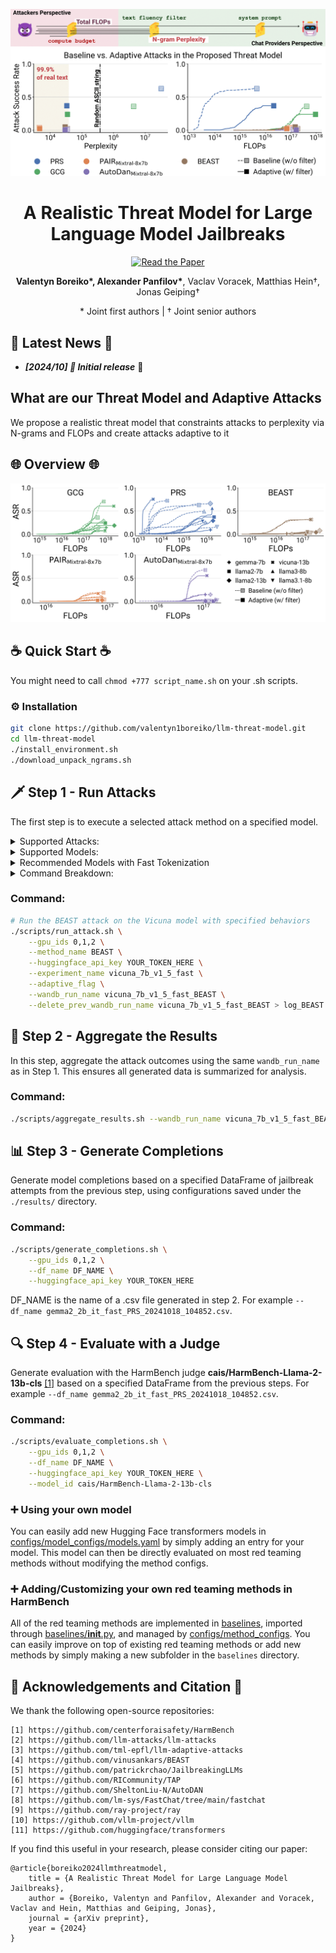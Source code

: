 <p align="center">

<img src="assets/threat_model_teaser.png" alt="Threat model for LLMs"/>

</p>

<div align="center">

# A Realistic Threat Model for Large Language Model Jailbreaks


<div align="center">

[![Read the Paper](https://img.shields.io/badge/Paper-arXiv-blue)](https://arxiv.org/abs/2410.16222v1)

</div>



**Valentyn Boreiko\*, Alexander Panfilov\***, Vaclav Voracek, Matthias Hein†, Jonas Geiping†

<p align="center">

\* Joint first authors | † Joint senior authors

</p>

</div>

## 📰 Latest News 📰

* ***[2024/10] 🚀 Initial release*** 🚀

## What are our Threat Model and Adaptive Attacks

We propose a realistic threat model that constraints attacks to perplexity via N-grams and FLOPs and create attacks adaptive to it

## 🌐 Overview 🌐
<div align="center">

<img src="assets/all_attacks.png" alt="Adaptive attacks"/>

</div>


## ☕ Quick Start ☕
You might need to call `chmod +777 script_name.sh` on your .sh scripts.

### ⚙️ Installation

```bash
git clone https://github.com/valentyn1boreiko/llm-threat-model.git
cd llm-threat-model 
./install_environment.sh
./download_unpack_ngrams.sh
```

## 🗡️ Step 1 - Run Attacks

The first step is to execute a selected attack method on a specified model. 
 
<details><summary> Supported Attacks: </summary><p>

- **BEAST**: A black-box adaptive attack that iteratively refines test cases based on feedback.
- **GCG**: A gradient-based attack that directly leverages model gradients for generating adversarial examples.
- **AutoDan**: A dynamic attack that adapts based on the model's response patterns.
- **PAIR**: A similarity-based attack that tries to fool the model by finding similar but adversarial cases.

These attacks can be found in the `baselines` folder and configured with YAML files in the `configs/method_configs/` folder.

</p></details>

<details><summary> Supported Models: </summary><p>

You can run attacks on a variety of pre-trained language models. Below are some of the supported models:
- **LLaMA**: Versions 2, 3, 3.1, and 3.2 with sizes ranging from 7B to 70B, safety-tuned.
- **Vicuna**: Both 7B and 13B, version 1.5, optimized for chat-based applications.
- **StableLM Zephyr**: A lightweight, robust model focused on resource efficiency.
- **Starling**: Optimized models for both alpha and beta variants.
- **Gemma**: Versions 1 and 2 with sizes ranging from 2B to 9B, safety-tuned.
- **R2D2**: Model, proposed in [[1]](#-acknowledgements-and-citation-), adversarially safety-tuned from Zephyr-7b.

These models can be found in the corresponding model configurations defined in the YAML files under `configs/model_configs/`.

</p></details>

<details><summary> Recommended Models with Fast Tokenization </summary><p>

We recommend using models with fast tokenization. Here are some common choices:

- **vicuna_7b_v1_5_fast**
- **vicuna_13b_v1_5_fast**
- **starling_lm_7B_alpha_fast**
- **starling_lm_7B_beta_fast**
- **llama2_7b_fast**
- **llama2_13b_fast**
- **llama2_70b_fast**
- **llama3_8b_fast**
- **llama3_1_8b_fast**
- **llama3_70b_fast**
- **gemma_2b_fast**
- **gemma_7b_it_fast**
- **gemma2_2b_it_fast**
- **gemma2_9b_it_fast**
- **r2d2_fast**
- **llama3_2_1b_fast**
- **llama3_2_3b_fast**

</p></details>

<details><summary> Command Breakdown: </summary><p>
To run an attack on a model, you need to specify the following:

1. **gpu_ids**: GPU IDs used for model execution (e.g., 0,1,2).
2. **method_name**: The name of the attack method you wish to run (e.g., BEAST).
3. **huggingface_api_key**: The API key for accessing Hugging Face models (replace `YOUR_TOKEN_HERE` with your actual API key).
4. **experiment_name**: The name of the experiment, typically referring to the model (e.g., vicuna_13b_v1_5_fast).
5. **adaptive_flag**: (Optional) If included, enables the adaptive attack.
6. **wandb_run_name**: The name of the wandb run name to use in the next step.
7. **delete_prev_wandb_run_name**: (Optional) If included, it cleans the previous results with the same name to save space.

</p></details>

### Command:
```bash
# Run the BEAST attack on the Vicuna model with specified behaviors
./scripts/run_attack.sh \
    --gpu_ids 0,1,2 \
    --method_name BEAST \
    --huggingface_api_key YOUR_TOKEN_HERE \
    --experiment_name vicuna_7b_v1_5_fast \
    --adaptive_flag \
    --wandb_run_name vicuna_7b_v1_5_fast_BEAST \
    --delete_prev_wandb_run_name vicuna_7b_v1_5_fast_BEAST > log_BEAST
```

## 🔄 Step 2 - Aggregate the Results

In this step, aggregate the attack outcomes using the same `wandb_run_name` as in Step 1. This ensures all generated data is summarized for analysis.

### Command:
```bash
./scripts/aggregate_results.sh --wandb_run_name vicuna_7b_v1_5_fast_BEAST
```

## 📊 Step 3 - Generate Completions

Generate model completions based on a specified DataFrame of jailbreak attempts from the previous step, using configurations saved under the `./results/` directory.

### Command:
```bash
./scripts/generate_completions.sh \
    --gpu_ids 0,1,2 \
    --df_name DF_NAME \
    --huggingface_api_key YOUR_TOKEN_HERE 
```
DF_NAME is the name of a .csv file generated in step 2. For example `--df_name gemma2_2b_it_fast_PRS_20241018_104852.csv`.

## 🔍 Step 4 - Evaluate with a Judge 

Generate evaluation with the HarmBench judge **cais/HarmBench-Llama-2-13b-cls** [[1]](#-acknowledgements-and-citation-) based on a specified DataFrame from the previous steps. For example `--df_name gemma2_2b_it_fast_PRS_20241018_104852.csv`. 

### Command:
```bash
./scripts/evaluate_completions.sh \
    --gpu_ids 0,1,2 \
    --df_name DF_NAME \
    --huggingface_api_key YOUR_TOKEN_HERE \
    --model_id cais/HarmBench-Llama-2-13b-cls 
```

### ➕ Using your own model 
You can easily add new Hugging Face transformers models in [configs/model_configs/models.yaml](configs/model_configs/models.yaml) by simply adding an entry for your model. This model can then be directly evaluated on most red teaming methods without modifying the method configs. 

### ➕ Adding/Customizing your own red teaming methods in HarmBench
All of the red teaming methods are implemented in [baselines](baselines), imported through [baselines/__init__.py](baselines/__init__.py), and managed by [configs/method_configs](configs/method_configs). You can easily improve on top of existing red teaming methods or add new methods by simply making a new subfolder in the `baselines` directory.


## 🙏 Acknowledgements and Citation 🙏

We thank the following open-source repositories:
    
    [1] https://github.com/centerforaisafety/HarmBench
    [2] https://github.com/llm-attacks/llm-attacks
    [3] https://github.com/tml-epfl/llm-adaptive-attacks
    [4] https://github.com/vinusankars/BEAST
    [5] https://github.com/patrickrchao/JailbreakingLLMs
    [6] https://github.com/RICommunity/TAP
    [7] https://github.com/SheltonLiu-N/AutoDAN
    [8] https://github.com/lm-sys/FastChat/tree/main/fastchat
    [9] https://github.com/ray-project/ray
    [10] https://github.com/vllm-project/vllm
    [11] https://github.com/huggingface/transformers

If you find this useful in your research, please consider citing our paper:
```
@article{boreiko2024llmthreatmodel,
    title = {A Realistic Threat Model for Large Language Model Jailbreaks},
    author = {Boreiko, Valentyn and Panfilov, Alexander and Voracek, Vaclav and Hein, Matthias and Geiping, Jonas},
    journal = {arXiv preprint},
    year = {2024}
}
